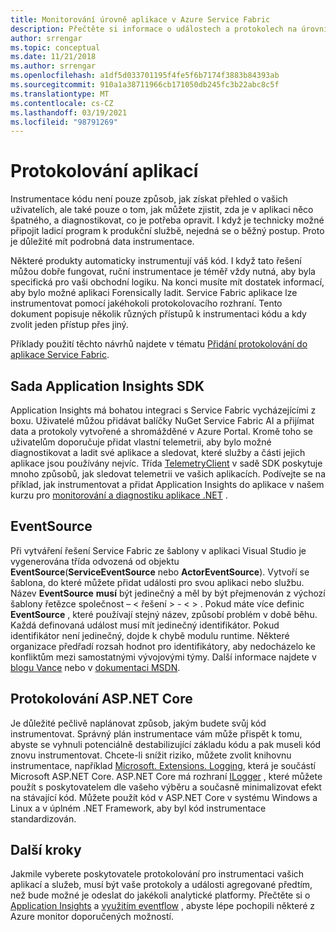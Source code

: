 ```yaml
---
title: Monitorování úrovně aplikace v Azure Service Fabric
description: Přečtěte si informace o událostech a protokolech na úrovni služby, které slouží k monitorování a diagnostice clusterů Azure Service Fabric.
author: srrengar
ms.topic: conceptual
ms.date: 11/21/2018
ms.author: srrengar
ms.openlocfilehash: a1df5d033701195f4fe5f6b7174f3883b84393ab
ms.sourcegitcommit: 910a1a38711966cb171050db245fc3b22abc8c5f
ms.translationtype: MT
ms.contentlocale: cs-CZ
ms.lasthandoff: 03/19/2021
ms.locfileid: "98791269"
---
```

# <a name="application-logging"></a>Protokolování aplikací

Instrumentace kódu není pouze způsob, jak získat přehled o vašich uživatelích, ale také pouze o tom, jak můžete zjistit, zda je v aplikaci něco špatného, a diagnostikovat, co je potřeba opravit. I když je technicky možné připojit ladicí program k produkční službě, nejedná se o běžný postup. Proto je důležité mít podrobná data instrumentace.

Některé produkty automaticky instrumentují váš kód. I když tato řešení můžou dobře fungovat, ruční instrumentace je téměř vždy nutná, aby byla specifická pro vaši obchodní logiku. Na konci musíte mít dostatek informací, aby bylo možné aplikaci Forensically ladit. Service Fabric aplikace lze instrumentovat pomocí jakéhokoli protokolovacího rozhraní. Tento dokument popisuje několik různých přístupů k instrumentaci kódu a kdy zvolit jeden přístup přes jiný. 

Příklady použití těchto návrhů najdete v tématu [Přidání protokolování do aplikace Service Fabric](service-fabric-how-to-diagnostics-log.md).

## <a name="application-insights-sdk"></a>Sada Application Insights SDK

Application Insights má bohatou integraci s Service Fabric vycházejícími z boxu. Uživatelé můžou přidávat balíčky NuGet Service Fabric AI a přijímat data a protokoly vytvořené a shromážděné v Azure Portal. Kromě toho se uživatelům doporučuje přidat vlastní telemetrii, aby bylo možné diagnostikovat a ladit své aplikace a sledovat, které služby a části jejich aplikace jsou používány nejvíc. Třída [TelemetryClient](/dotnet/api/microsoft.applicationinsights.telemetryclient) v sadě SDK poskytuje mnoho způsobů, jak sledovat telemetrii ve vašich aplikacích. Podívejte se na příklad, jak instrumentovat a přidat Application Insights do aplikace v našem kurzu pro [monitorování a diagnostiku aplikace .NET](service-fabric-tutorial-monitoring-aspnet.md) .

## <a name="eventsource"></a>EventSource

Při vytváření řešení Service Fabric ze šablony v aplikaci Visual Studio je vygenerována třída odvozená od objektu **EventSource**(**ServiceEventSource** nebo **ActorEventSource**). Vytvoří se šablona, do které můžete přidat události pro svou aplikaci nebo službu. Název **EventSource** **musí** být jedinečný a měl by být přejmenován z výchozí šablony řetězce společnost – &lt; řešení &gt; - &lt; &gt; . Pokud máte více definic **EventSource** , které používají stejný název, způsobí problém v době běhu. Každá definovaná událost musí mít jedinečný identifikátor. Pokud identifikátor není jedinečný, dojde k chybě modulu runtime. Některé organizace předřadí rozsah hodnot pro identifikátory, aby nedocházelo ke konfliktům mezi samostatnými vývojovými týmy. Další informace najdete v [blogu Vance](/archive/blogs/vancem/introduction-tutorial-logging-etw-events-in-c-system-diagnostics-tracing-eventsource) nebo v [dokumentaci MSDN](/previous-versions/msp-n-p/dn774985(v=pandp.20)).

## <a name="aspnet-core-logging"></a>Protokolování ASP.NET Core

Je důležité pečlivě naplánovat způsob, jakým budete svůj kód instrumentovat. Správný plán instrumentace vám může přispět k tomu, abyste se vyhnuli potenciálně destabilizující základu kódu a pak museli kód znovu instrumentovat. Chcete-li snížit riziko, můžete zvolit knihovnu instrumentace, například [Microsoft. Extensions. Logging](https://www.nuget.org/packages/Microsoft.Extensions.Logging/), která je součástí Microsoft ASP.NET Core. ASP.NET Core má rozhraní [ILogger](/dotnet/api/microsoft.extensions.logging.ilogger) , které můžete použít s poskytovatelem dle vašeho výběru a současně minimalizovat efekt na stávající kód. Můžete použít kód v ASP.NET Core v systému Windows a Linux a v úplném .NET Framework, aby byl kód instrumentace standardizován.

## <a name="next-steps"></a>Další kroky

Jakmile vyberete poskytovatele protokolování pro instrumentaci vašich aplikací a služeb, musí být vaše protokoly a události agregované předtím, než bude možné je odeslat do jakékoli analytické platformy. Přečtěte si o [Application Insights](service-fabric-diagnostics-event-analysis-appinsights.md) a [využitím eventflow](service-fabric-diagnostics-event-aggregation-eventflow.md) , abyste lépe pochopili některé z Azure monitor doporučených možností.
